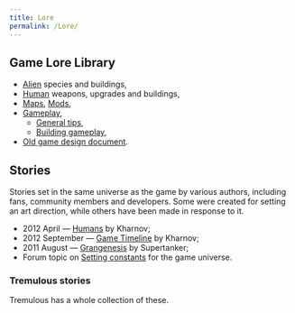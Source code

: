 ```yaml
---
title: Lore
permalink: /Lore/
---
```


## Game Lore Library

- [Alien](Aliens "wikilink") species and buildings,
- [Human](Humans "wikilink") weapons, upgrades and buildings,
- [Maps](Maps "wikilink"), [Mods](Mods "wikilink"),
- [Gameplay](Gameplay "wikilink"),
  - [General tips](Gameplay#General_tips "wikilink"),
  - [Building gameplay](Building_gameplay "wikilink"),
- [Old game design document](Design_Document "wikilink").

## Stories

Stories set in the same universe as the game by various authors,
including fans, community members and developers. Some were created for
setting an art direction, while others have been made in response to it.

- 2012 April — [Humans](Stories_Humans "wikilink") by Kharnov;
- 2012 September — [Game Timeline](Stories_TimeLine "wikilink") by
  Kharnov;
- 2011 August — [Grangenesis](Stories_Grangenesis "wikilink") by
  Supertanker;
- Forum topic on [Setting
  constants](https://forums.unvanquished.net/viewtopic.php?f=8&t=653)
  for the game universe.

### Tremulous stories

Tremulous has a whole collection of these.